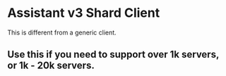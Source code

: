 # Assistant v3 Shard Client

This is different from a generic client.

## Use this if you need to support over 1k servers, or 1k - 20k servers.
